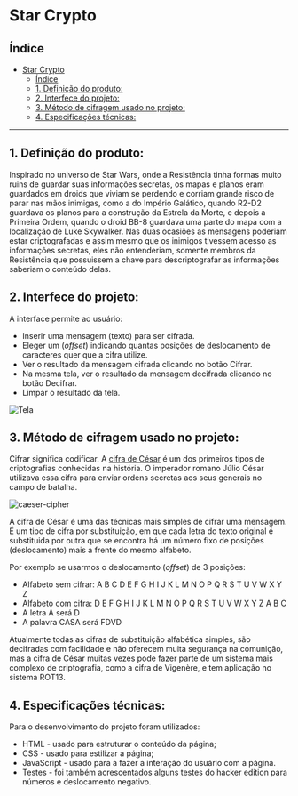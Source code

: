 # Star Crypto

## Índice

- [Star Crypto](#star-crypto)
  - [Índice](#%c3%8dndice)
  - [1. Definição do produto:](#1-defini%c3%a7%c3%a3o-do-produto)
  - [2. Interfece do projeto:](#2-interfece-do-projeto)
  - [3. Método de cifragem usado no projeto:](#3-m%c3%a9todo-de-cifragem-usado-no-projeto)
  - [4. Especificações técnicas:](#4-especifica%c3%a7%c3%b5es-t%c3%a9cnicas)

***

## 1. Definição do produto:

Inspirado no universo de Star Wars, onde a Resistência tinha formas muito ruins 
de guardar suas informações secretas, os mapas e planos eram guardados em droids 
que viviam se perdendo e corriam grande risco de parar nas mãos inimigas, como 
a do Império Galático, quando R2-D2 guardava os planos para a construção da 
Estrela da Morte, e depois a Primeira Ordem, quando o droid BB-8 guardava 
uma parte do mapa com a localização de Luke Skywalker. Nas duas ocasiões as mensagens 
poderiam estar criptografadas e assim mesmo que os inimigos tivessem acesso as 
informações secretas, eles não entenderiam, somente membros da Resistência que 
possuissem a chave para descriptografar as informações saberiam o conteúdo delas.

## 2. Interfece do projeto:

A interface permite ao usuário:

* Inserir uma mensagem (texto) para ser cifrada.
* Eleger um (_offset_) indicando quantas posições de deslocamento de caracteres quer que a cifra utilize.
* Ver o resultado da mensagem cifrada clicando no botão Cifrar.
* Na mesma tela, ver o resultado da mensagem decifrada clicando no botão Decifrar.
* Limpar o resultado da tela.

![Tela](./src/imagens/tela.gif)

## 3. Método de cifragem usado no projeto:

Cifrar significa codificar. A [cifra de
César](https://pt.wikipedia.org/wiki/Cifra_de_C%C3%A9sar) é um dos primeiros
tipos de criptografias conhecidas na história. O imperador romano Júlio César
utilizava essa cifra para enviar ordens secretas aos seus generais no campo de
batalha.

![caeser-cipher](https://user-images.githubusercontent.com/11894994/60990999-07ffdb00-a320-11e9-87d0-b7c291bc4cd1.png)

A cifra de César é uma das técnicas mais simples de cifrar uma mensagem. É um
tipo de cifra por substituição, em que cada letra do texto original é
substituida por outra que se encontra há um número fixo de posições
(deslocamento) mais a frente do mesmo alfabeto.

Por exemplo se usarmos o deslocamento (_offset_) de 3 posições:

* Alfabeto sem cifrar: A B C D E F G H I J K L M N O P Q R S T U V W X Y Z
* Alfabeto com cifra:  D E F G H I J K L M N O P Q R S T U V W X Y Z A B C
* A letra A será D
* A palavra CASA será FDVD

Atualmente todas as cifras de substituição alfabética simples, são decifradas
com facilidade e não oferecem muita segurança na comunição, mas a cifra de César
muitas vezes pode fazer parte de um sistema mais complexo de criptografia, como
a cifra de Vigenère, e tem aplicação no sistema ROT13.

## 4. Especificações técnicas:

Para o desenvolvimento do projeto foram utilizados:

* HTML - usado para estruturar o conteúdo da página;
* CSS - usado para estilizar a página;
* JavaScript - usado para a fazer a interação do usuário com a página.
* Testes - foi também acrescentados alguns testes do hacker edition para números e deslocamento negativo.



  